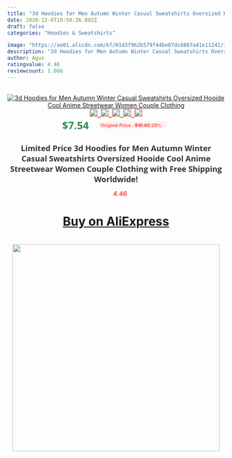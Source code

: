 ```yaml
---
title: "3d Hoodies for Men Autumn Winter Casual Sweatshirts Oversized Hooide Cool Anime Streetwear Women Couple Clothing"
date: 2020-12-6T10:50:36.892Z
draft: false
categories: "Hoodies & Sweatshirts"

image: "https://ae01.alicdn.com/kf/H1d3f962b579f44be87dc6887a41e11241/3d-Hoodies-for-Men-Autumn-Winter-Casual-Sweatshirts-Oversized-Hooide-Cool-Anime-Streetwear-Women-Couple-Clothing.jpg"
description: "3d Hoodies for Men Autumn Winter Casual Sweatshirts Oversized Hooide Cool Anime Streetwear Women Couple Clothing"
author: Agus
ratingvalue: 4.46
reviewcount: 1.666
---
```

<br>
<div style="text-align: center;">
<a href="https://s.click.aliexpress.com/e/_ANpOrj" target="_blank" rel="nofollow noopener noreferrer"><img alt="3d Hoodies for Men Autumn Winter Casual Sweatshirts Oversized Hooide Cool Anime Streetwear Women Couple Clothing" class="magnifier-image" src="https://ae01.alicdn.com/kf/H1d3f962b579f44be87dc6887a41e11241/3d-Hoodies-for-Men-Autumn-Winter-Casual-Sweatshirts-Oversized-Hooide-Cool-Anime-Streetwear-Women-Couple-Clothing.jpg_640x640.jpg">
<br>
<img style="border:1px solid salmon" src="https://ae01.alicdn.com/kf/H1d3f962b579f44be87dc6887a41e11241/3d-Hoodies-for-Men-Autumn-Winter-Casual-Sweatshirts-Oversized-Hooide-Cool-Anime-Streetwear-Women-Couple-Clothing.jpg_120x120.jpg">&nbsp;&nbsp;<img style="border:1px solid salmon" src="https://ae01.alicdn.com/kf/He4333c38dee44669bf6d5001c868361bK/3d-Hoodies-for-Men-Autumn-Winter-Casual-Sweatshirts-Oversized-Hooide-Cool-Anime-Streetwear-Women-Couple-Clothing.jpg_120x120.jpg">&nbsp;&nbsp;<img style="border:1px solid salmon" src="https://ae01.alicdn.com/kf/H85d59726c55b49edb80100c3b38f7cebJ/3d-Hoodies-for-Men-Autumn-Winter-Casual-Sweatshirts-Oversized-Hooide-Cool-Anime-Streetwear-Women-Couple-Clothing.jpg_120x120.jpg">&nbsp;&nbsp;<img style="border:1px solid salmon" src="https://ae01.alicdn.com/kf/H0f6a77001f7f4c98b8be9be2d4e14644c/3d-Hoodies-for-Men-Autumn-Winter-Casual-Sweatshirts-Oversized-Hooide-Cool-Anime-Streetwear-Women-Couple-Clothing.jpg_120x120.jpg">&nbsp;&nbsp;<img style="border:1px solid salmon" src="https://ae01.alicdn.com/kf/H7adfe385bac543929b3ffa361b050be8V/3d-Hoodies-for-Men-Autumn-Winter-Casual-Sweatshirts-Oversized-Hooide-Cool-Anime-Streetwear-Women-Couple-Clothing.jpg_120x120.jpg"></a></div><br0>
<div style="text-align: center;"><span style="background-color: white; border: 0px; box-sizing: border-box; color: seagreen; display: inline-block; font-family: &quot;open sans&quot; , &quot;arial&quot; , &quot;helvetica&quot; , sans-serif , &quot;heiti&quot;; font-size: 24px; font-stretch: inherit; font-weight: 700; line-height: inherit; margin: 0px 10px 0px 0px; padding: 0px; vertical-align: middle;">$7.54 </span>
<span style="background: rgb(255 , 241 , 241); border-radius: 3px; border: 0px; box-sizing: border-box; color: #ff4747; display: inline-block; font-family: inherit; font-size: 12px; font-stretch: inherit; font-style: inherit; font-variant: inherit; font-weight: 600; line-height: inherit; margin: 0px; padding: 2px 5px; transform: scale(0.9); vertical-align: middle;">Original Price : <b style="text-decoration: line-through;">$10.62 </b> 29%&nbsp;&nbsp;</span></div>
<h1 style="color: #333333; display: inline-block; font-family: &quot;open sans&quot; , &quot;arial&quot; , &quot;helvetica&quot; , sans-serif , &quot;heiti&quot;; font-size: 18px; font-stretch: inherit; font-weight: 700; text-align: center;">Limited Price 3d Hoodies for Men Autumn Winter Casual Sweatshirts Oversized Hooide Cool Anime Streetwear Women Couple Clothing with Free Shipping Worldwide!</h1>
<div style="color: #ff4747; text-align: center;">
<img src="https://4.bp.blogspot.com/-M0ZcTcb-5uY/XleCXlxnR4I/AAAAAAAAAEc/OrjgMkXV1oMQFaCRZj5HQwOCBcu3w1FegCPcBGAYYCw/s1600/star.png" style="height: 15px;">&nbsp;<b>4.46</b></div>
<div class="button_cont" align="center"><a class="buynow_a" href="https://s.click.aliexpress.com/e/_ANpOrj" target="_blank" rel="nofollow noopener noreferrer"><H1>Buy on AliExpress</H1></a></div><br>
<div class="separator" style="clear: both; text-align: center;">
<img src="https://lh3.googleusercontent.com/-pTy5HemUv9M/XlePHvY0dAI/AAAAAAAAAE4/0nX5iRUoIWY8eMW9Dpxeirr157OZliDIgCLcBGAsYHQ/s1600/badge.gif" width="480">
</div>
